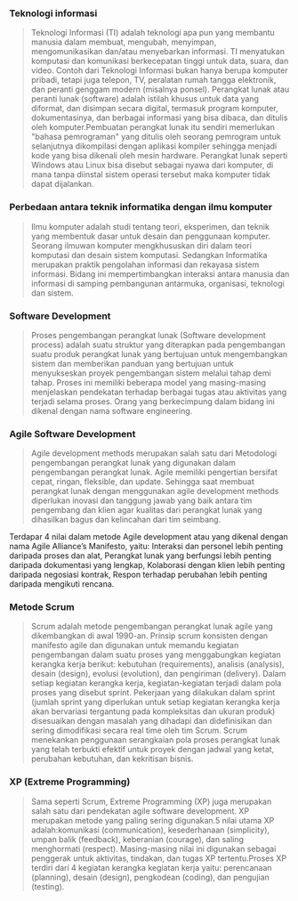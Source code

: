 ### Teknologi informasi
>Teknologi Informasi (TI) adalah teknologi apa pun yang membantu manusia dalam membuat, mengubah, menyimpan, mengomunikasikan dan/atau menyebarkan informasi. TI menyatukan komputasi dan komunikasi berkecepatan tinggi untuk data, suara, dan video. Contoh dari Teknologi Informasi bukan hanya berupa komputer pribadi, tetapi juga telepon, TV, peralatan rumah tangga elektronik, dan peranti genggam modern (misalnya ponsel).
>Perangkat lunak atau peranti lunak (software) adalah istilah khusus untuk data yang diformat, dan disimpan secara digital, termasuk program komputer, dokumentasinya, dan berbagai informasi yang bisa dibaca, dan ditulis oleh komputer.Pembuatan perangkat lunak itu sendiri memerlukan "bahasa pemrograman" yang ditulis oleh seorang pemrogram untuk selanjutnya dikompilasi dengan aplikasi kompiler sehingga menjadi kode yang bisa dikenali oleh mesin hardware. Perangkat lunak seperti Windows atau Linux bisa disebut sebagai nyawa dari komputer, di mana tanpa diinstal sistem operasi tersebut maka komputer tidak dapat dijalankan.

### Perbedaan antara teknik informatika dengan ilmu komputer
>Ilmu komputer adalah studi tentang teori, eksperimen, dan teknik yang membentuk dasar untuk desain dan penggunaan komputer. Seorang ilmuwan komputer mengkhususkan diri dalam teori komputasi dan desain sistem komputasi. Sedangkan Informatika merupakan praktik pengolahan informasi dan rekayasa sistem informasi. Bidang ini mempertimbangkan interaksi antara manusia dan informasi di samping pembangunan antarmuka, organisasi, teknologi dan sistem. 

### Software Development
>Proses pengembangan perangkat lunak (Software development process) adalah suatu struktur yang diterapkan pada pengembangan suatu produk perangkat lunak yang bertujuan untuk mengembangkan sistem dan memberikan panduan yang bertujuan untuk menyukseskan proyek pengembangan sistem melalui tahap demi tahap. Proses ini memiliki beberapa model yang masing-masing menjelaskan pendekatan terhadap berbagai tugas atau aktivitas yang terjadi selama proses. Orang yang berkecimpung dalam bidang ini dikenal dengan nama software engineering.

### Agile Software Development
>Agile development methods merupakan salah satu dari Metodologi pengembangan perangkat lunak yang digunakan dalam pengembangan perangkat lunak. Agile memiliki pengertian bersifat cepat, ringan, fleksible, dan update. Sehingga saat membuat perangkat lunak dengan menggunakan agile development methods diperlukan inovasi dan tanggung jawab yang baik antara tim pengembang dan klien agar kualitas dari perangkat lunak yang dihasilkan bagus dan kelincahan dari tim seimbang.

Terdapar 4 nilai dalam metode Agile development atau yang dikenal dengan nama Agile Alliance’s Manifesto, yaitu:
Interaksi dan personel lebih penting daripada proses dan alat, Perangkat lunak yang berfungsi lebih penting daripada dokumentasi yang lengkap, Kolaborasi dengan klien lebih penting daripada negosiasi kontrak, Respon terhadap perubahan lebih penting daripada mengikuti rencana.

### Metode Scrum
>Scrum adalah metode pengembangan perangkat lunak agile yang dikembangkan di awal 1990-an. Prinsip scrum konsisten dengan manifesto agile dan digunakan untuk memandu kegiatan pengembangan dalam suatu proses yang menggabungkan kegiatan kerangka kerja berikut: kebutuhan (requirements), analisis (analysis), desain (design), evolusi (evolution), dan pengiriman (delivery). Dalam setiap kegiatan kerangka kerja, kegiatan-kegiatan terjadi dalam pola proses yang disebut sprint. Pekerjaan yang dilakukan dalam sprint (jumlah sprint yang diperlukan untuk setiap kegiatan kerangka kerja akan bervariasi tergantung pada kompleksitas dan ukuran produk) disesuaikan dengan masalah yang dihadapi dan didefinisikan dan sering dimodifikasi secara real time oleh tim Scrum. Scrum menekankan penggunaan serangkaian pola proses perangkat lunak yang telah terbukti efektif untuk proyek dengan jadwal yang ketat, perubahan kebutuhan, dan kekritisan bisnis.

### XP (Extreme Programming)
>Sama seperti Scrum, Extreme Programming (XP) juga merupakan salah satu dari pendekatan agile software development. XP merupakan metode yang paling sering digunakan.5 nilai utama XP adalah:komunikasi (communication), kesederhanaan (simplicity), umpan balik (feedback), keberanian (courage), dan saling menghormati (respect). Masing-masing nilai ini digunakan sebagai penggerak untuk aktivitas, tindakan, dan tugas XP tertentu.Proses XP terdiri dari 4 kegiatan kerangka kegiatan kerja yaitu: perencanaan (planning), desain (design), pengkodean (coding), dan pengujian (testing).
